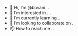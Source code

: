 - 👋 Hi, I’m @bovani ..
- 👀 I’m interested in ...
- 🌱 I’m currently learning ..
- 💞️ I’m looking to collaborate on .
- 📫 How to reach me ..

<!---
bovani/bovani is a ✨ special ✨ repository because its `README.md` (this file) appears on your GitHub profile.
You can click the Preview link to take a look at your changes.
--->
